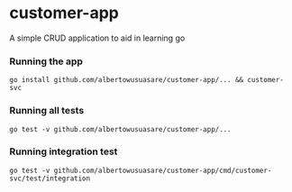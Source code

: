 # customer-app
A simple CRUD application to aid in learning go


### Running the app
``` go install github.com/albertowusuasare/customer-app/... && customer-svc ```

### Running all tests
``` go test -v github.com/albertowusuasare/customer-app/... ```

### Running integration test
```go test -v github.com/albertowusuasare/customer-app/cmd/customer-svc/test/integration```